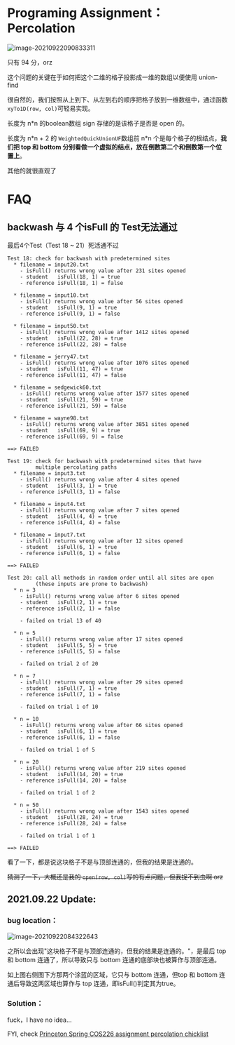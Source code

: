 # Programing Assignment：Percolation

![image-20210922090833311](https://picgoej.oss-cn-beijing.aliyuncs.com/image-20210922090833311.png)

只有 94 分，orz

这个问题的关键在于如何把这个二维的格子投影成一维的数组以便使用 union-find

很自然的，我们按照从上到下、从左到右的顺序把格子放到一维数组中，通过函数 `xyTo1D(row, col)`可轻易实现。

长度为 n*n 的boolean数组 sign 存储的是该格子是否是 open 的。

长度为 n\*n + 2 的 `WeightedQuickUnionUF`数组前 n\*n 个是每个格子的根结点，**我们把 top 和 bottom 分别看做一个虚拟的结点，放在倒数第二个和倒数第一个位置上**。

其他的就很直观了

# FAQ

## backwash 与 4 个isFull 的 Test无法通过

最后4个Test（Test 18 ~ 21）死活通不过

```
Test 18: check for backwash with predetermined sites
  * filename = input20.txt
    - isFull() returns wrong value after 231 sites opened
    - student   isFull(18, 1) = true
    - reference isFull(18, 1) = false

  * filename = input10.txt
    - isFull() returns wrong value after 56 sites opened
    - student   isFull(9, 1) = true
    - reference isFull(9, 1) = false

  * filename = input50.txt
    - isFull() returns wrong value after 1412 sites opened
    - student   isFull(22, 28) = true
    - reference isFull(22, 28) = false

  * filename = jerry47.txt
    - isFull() returns wrong value after 1076 sites opened
    - student   isFull(11, 47) = true
    - reference isFull(11, 47) = false

  * filename = sedgewick60.txt
    - isFull() returns wrong value after 1577 sites opened
    - student   isFull(21, 59) = true
    - reference isFull(21, 59) = false

  * filename = wayne98.txt
    - isFull() returns wrong value after 3851 sites opened
    - student   isFull(69, 9) = true
    - reference isFull(69, 9) = false

==> FAILED

Test 19: check for backwash with predetermined sites that have
         multiple percolating paths
  * filename = input3.txt
    - isFull() returns wrong value after 4 sites opened
    - student   isFull(3, 1) = true
    - reference isFull(3, 1) = false

  * filename = input4.txt
    - isFull() returns wrong value after 7 sites opened
    - student   isFull(4, 4) = true
    - reference isFull(4, 4) = false

  * filename = input7.txt
    - isFull() returns wrong value after 12 sites opened
    - student   isFull(6, 1) = true
    - reference isFull(6, 1) = false

==> FAILED

Test 20: call all methods in random order until all sites are open
         (these inputs are prone to backwash)
  * n = 3
    - isFull() returns wrong value after 6 sites opened
    - student   isFull(2, 1) = true
    - reference isFull(2, 1) = false

    - failed on trial 13 of 40

  * n = 5
    - isFull() returns wrong value after 17 sites opened
    - student   isFull(5, 5) = true
    - reference isFull(5, 5) = false

    - failed on trial 2 of 20

  * n = 7
    - isFull() returns wrong value after 29 sites opened
    - student   isFull(7, 1) = true
    - reference isFull(7, 1) = false

    - failed on trial 1 of 10

  * n = 10
    - isFull() returns wrong value after 66 sites opened
    - student   isFull(6, 1) = true
    - reference isFull(6, 1) = false

    - failed on trial 1 of 5

  * n = 20
    - isFull() returns wrong value after 219 sites opened
    - student   isFull(14, 20) = true
    - reference isFull(14, 20) = false

    - failed on trial 1 of 2

  * n = 50
    - isFull() returns wrong value after 1543 sites opened
    - student   isFull(28, 24) = true
    - reference isFull(28, 24) = false

    - failed on trial 1 of 1

==> FAILED
```

看了一下，都是说这块格子不是与顶部连通的，但我的结果是连通的。

~~猜测了一下，大概还是我的 `open(row, col)`写的有点问题，但我捉不到虫啊 orz~~

## 2021.09.22 Update: 

### bug location：

![image-20210922084322643](https://picgoej.oss-cn-beijing.aliyuncs.com/image-20210922084322643.png)

之所以会出现"这块格子不是与顶部连通的，但我的结果是连通的。"，是最后 top 和 bottom 连通了，所以导致只与 bottom 连通的底部块也被算作与顶部连通。

如上图右侧图下方那两个涂蓝的区域，它只与 bottom 连通，但top 和 bottom 连通后导致这两区域也算作与 top 连通，即isFull()判定其为true。

### Solution：

fuck，I have no idea...

FYI, check [Princeton Spring COS226 assignment percolation chicklist](https://www.cs.princeton.edu/courses/archive/spring19/cos226/assignments/percolation/checklist.php)


